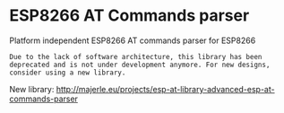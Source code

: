 # ESP8266 AT Commands parser
Platform independent ESP8266 AT commands parser for ESP8266

`Due to the lack of software architecture, this library has been deprecated and is not under development anymore.
For new designs, consider using a new library.`

New library: http://majerle.eu/projects/esp-at-library-advanced-esp-at-commands-parser
